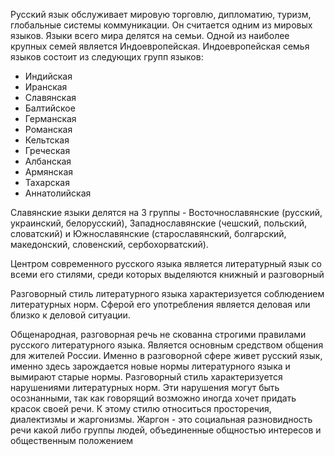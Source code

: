 
Русский язык обслуживает мировую торговлю, дипломатию, туризм, глобальные системы коммуникации. Он считается одним из мировых языков. 
Языки всего мира делятся на семьи. Одной из наиболее крупных семей является Индоевропейская. 
Индоевропейская семья языков состоит из следующих групп языков:
- Индийская
- Иранская
- Славянская 
- Балтийское
- Германская
- Романская
- Кельтская 
- Греческая
- Албанская
- Армянская
- Тахарская
- Аннатолийская

Славянские языки делятся на 3 группы - Восточнославянские (русский, украинский, белорусский), Западнославянские (чешский, польский, словатский) и Южнославянские (старославянский, болгарский, македонский, словенский, сербохорватский).


Центром современного русского языка является литературный язык со всеми его стилями, среди которых выделяются книжный и разговорный 

Разговорный стиль литературного языка характеризуется соблюдением литературных норм. Сферой его употребления является деловая или близко к деловой ситуации.

Общенародная, разговорная речь не скованна строгими правилами русского литературного языка. Является основным средством общения для жителей России. Именно в разговорной сфере живет русский язык, именно здесь зарождается новые нормы литературного языка и вымирают старые нормы.
Разговорный стиль характеризуется нарушениями литературных норм. Эти нарушения могут быть осознанными, так как говорящий возможно иногда хочет придать красок своей речи. К этому стилю относиться просторечия, диалектизмы и жаргонизмы.
Жаргон - это социальная разновидность речи какой либо группы людей, объединенные общностью интересов и общественным положением